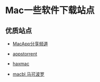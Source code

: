 # Mac一些软件下载站点

## 优质站点

- [MacApp分享频道](https://macapp.org.cn)


- [appstorrent](https://appstorrent.ru/)


- [haxmac](https://haxmac.cc)


- [macbl 马可波罗](https://www.macbl.com)


